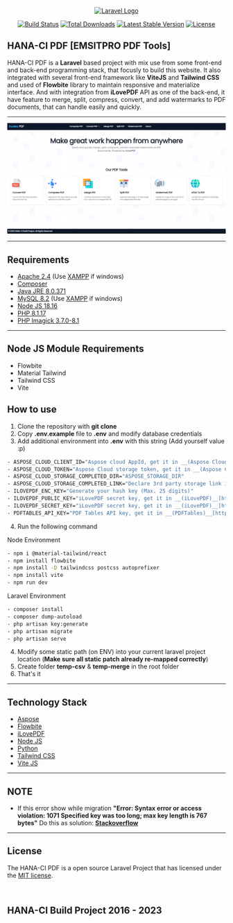 <p align="center"><a href="https://laravel.com" target="_blank"><img src="https://raw.githubusercontent.com/laravel/art/master/logo-lockup/5%20SVG/2%20CMYK/1%20Full%20Color/laravel-logolockup-cmyk-red.svg" width="400" alt="Laravel Logo"></a></p>

<p align="center">
<a href="https://github.com/laravel/framework/actions"><img src="https://github.com/laravel/framework/workflows/tests/badge.svg" alt="Build Status"></a>
<a href="https://packagist.org/packages/laravel/framework"><img src="https://img.shields.io/packagist/dt/laravel/framework" alt="Total Downloads"></a>
<a href="https://packagist.org/packages/laravel/framework"><img src="https://img.shields.io/packagist/v/laravel/framework" alt="Latest Stable Version"></a>
<a href="https://packagist.org/packages/laravel/framework"><img src="https://img.shields.io/packagist/l/laravel/framework" alt="License"></a>
</p>

## HANA-CI PDF [EMSITPRO PDF Tools]
HANA-CI PDF is a __Laravel__ based project with mix use from some front-end and back-end programming stack, that focusly to build this website. It also integrated with several front-end framework like __ViteJS__ and __Tailwind CSS__ and used of __Flowbite__ library to maintain responsive and materialize interface. And with integration from __iLovePDF__ API as one of the back-end, it have feature to merge, split, compress, convert, and add watermarks to PDF documents, that can handle easily and quickly.

---

![HANA](screenshot/1.png)

---

## Requirements

- [Apache 2.4](https://httpd.apache.org/download.cgi) (Use [XAMPP](https://www.apachefriends.org/download.html) if windows)
- [Composer](http://getcomposer.org/)
- [Java JRE 8.0.371](https://www.java.com/en/download/manual.jsp)
- [MySQL 8.2](https://www.mysql.com/downloads/) (Use [XAMPP](https://www.apachefriends.org/download.html) if windows)
- [Node JS 18.16](https://nodejs.org/en)
- [PHP 8.1.17](https://www.php.net/downloads.php)
- [PHP Imagick 3.7.0-8.1](https://windows.php.net/downloads/pecl/releases/imagick/3.7.0/php_imagick-3.7.0-8.1-ts-vs16-x64.zip)

---

## Node JS Module Requirements

- Flowbite
- Material Tailwind
- Tailwind CSS
- Vite

## How to use

1. Clone the repository with __git clone__
2. Copy __.env.example__ file to __.env__ and modify database credentials
3. Add additional environment into __.env__ with this string (Add yourself value :p)

````bash
- ASPOSE_CLOUD_CLIENT_ID="Aspose cloud AppId, get it in __(Aspose Cloud)__[https://dashboard.aspose.cloud/]"
- ASPOSE_CLOUD_TOKEN="Aspose Cloud storage token, get it in __(Aspose Cloud)__[https://dashboard.aspose.cloud/]"
- ASPOSE_CLOUD_STORAGE_COMPLETED_DIR="ASPOSE_STORAGE_DIR"
- ASPOSE_CLOUD_STORAGE_COMPLETED_LINK="Declare 3rd party storage link if you use it"
- ILOVEPDF_ENC_KEY="Generate your hash key (Max. 25 digits)"
- ILOVEPDF_PUBLIC_KEY="iLovePDF secret key, get it in __(iLovePDF)__[https://developer.ilovepdf.com/]"
- ILOVEPDF_SECRET_KEY="iLovePDF secret key, get it in __(iLovePDF)__[https://developer.ilovepdf.com/]"
- PDFTABLES_API_KEY="PDF Tables API key, get it in __(PDFTables)__[https://pdftables.com/pdf-to-excel-api]"
````

4. Run the following command

Node Environment
```bash
- npm i @material-tailwind/react
- npm install flowbite
- npm install -D tailwindcss postcss autoprefixer
- npm install vite
- npm run dev
```

Laravel Environment
```bash
- composer install
- composer dump-autoload
- php artisan key:generate
- php artisan migrate
- php artisan serve
```

4. Modify some static path (on ENV) into your current laravel project location (__Make sure all static patch already re-mapped correctly__)
5. Create folder __temp-csv__ & __temp-merge__ in the root folder
6. That's it

---

## Technology Stack
- [Aspose](https://www.aspose.cloud/)
- [Flowbite](https://flowbite.com/)
- [iLovePDF](https://developer.ilovepdf.com/)
- [Node JS](https://nodejs.org/en)
- [Python](https://www.python.org/)
- [Tailwind CSS](https://tailwindcss.com/)
- [Vite JS](https://vitejs.dev/)

---

## NOTE
- If this error show while migration __"Error: Syntax error or access violation: 1071 Specified key was too long; max key length is 767 bytes"__
  Do this as solution: __[Stackoverflow](https://stackoverflow.com/questions/42244541/laravel-migration-error-syntax-error-or-access-violation-1071-specified-key-wa)__

---

## License
The HANA-CI PDF is a open source Laravel Project that has licensed under the [MIT license](https://opensource.org/licenses/MIT).

<br>

## HANA-CI Build Project 2016 - 2023
